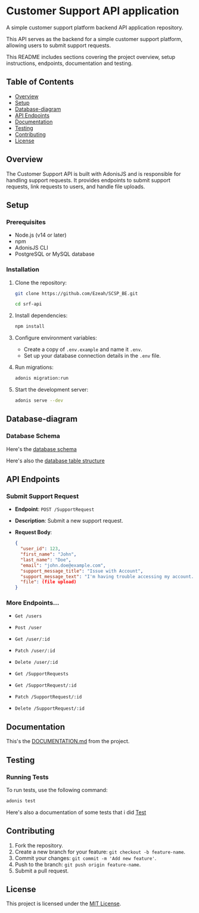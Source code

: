 # Customer Support API application
A simple customer support platform backend API application repository.

This API serves as the backend for a simple customer support platform, allowing users to submit support requests.

This README includes sections covering the project overview, setup instructions, endpoints, documentation and testing.

## Table of Contents

- [Overview](#overview)
- [Setup](#setup)
- [Database-diagram](#database-diagram)
- [API Endpoints](#api-endpoints)
- [Documentation](#documentation)
- [Testing](#testing)
- [Contributing](#contributing)
- [License](#license)

## Overview

The Customer Support API is built with AdonisJS and is responsible for handling support requests. It provides endpoints to submit support requests, link requests to users, and handle file uploads.

## Setup

### Prerequisites

- Node.js (v14 or later)
- npm
- AdonisJS CLI
- PostgreSQL or MySQL database

### Installation

1. Clone the repository:

    ```bash
    git clone https://github.com/Ezeah/SCSP_BE.git
    ```
    
    ```bash
    cd srf-api
    ```

1. Install dependencies:

    ```bash
    npm install
    ```

2. Configure environment variables:

    - Create a copy of `.env.example` and name it `.env`.
    - Set up your database connection details in the `.env` file.

3. Run migrations:

    ```bash
    adonis migration:run
    ```

4. Start the development server:

    ```bash
    adonis serve --dev
    ```

## Database-diagram

### Database Schema

Here's  the [database schema](https://dbdiagram.io/d/SCSP_DB-6580b57556d8064ca043ac1c)

Here's also the [database table structure](https://dbdocs.io/ezeahnnamdi/SCSP_Schema)

## API Endpoints

### Submit Support Request

- **Endpoint**: `POST /SupportRequest`
- **Description**: Submit a new support request.
- **Request Body**:

    ```json
    {
      "user_id": 123,
      "first_name": "John",
      "last_name": "Doe",
      "email": "john.doe@example.com",
      "support_message_title": "Issue with Account",
      "support_message_text": "I'm having trouble accessing my account.",
      "file": (file upload)
    }
    ```

### More Endpoints...

- `Get /users` 
- `Post /user`
- `Get /user/:id`
- `Patch /user/:id`
- `Delete /user/:id`

- `Get /SupportRequests`
- `Get /SupportRequest/:id`
- `Patch /SupportRequest/:id`
- `Delete /SupportRequest/:id`

## Documentation

This's the [DOCUMENTATION.md](DOCUMENTATION.md) from the project.

## Testing

### Running Tests

To run tests, use the following command:

```bash
adonis test
```

Here's also a documentation of some tests that i did [Test](Test) 

## Contributing

1. Fork the repository.
2. Create a new branch for your feature: `git checkout -b feature-name`.
3. Commit your changes: `git commit -m 'Add new feature'`.
4. Push to the branch: `git push origin feature-name`.
5. Submit a pull request.

## License

This project is licensed under the [MIT License](LICENSE).
```

